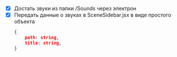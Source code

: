 - [x] Достать звуки из папки /Sounds через электрон
- [x] Передать данные о звуках в SceneSidebar.jsx в виде простого объекта
    ```json
    {
        path: string,
        title: string,
    }
    ```
